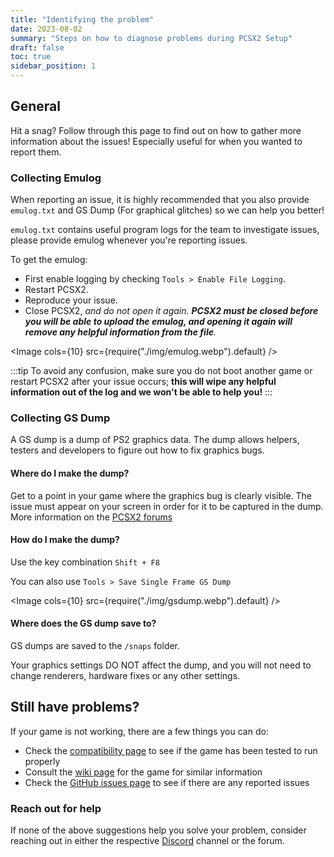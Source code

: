 ```yaml
---
title: "Identifying the problem"
date: 2023-08-02
summary: "Steps on how to diagnose problems during PCSX2 Setup"
draft: false
toc: true
sidebar_position: 1
---
```


## General

Hit a snag? Follow through this page to find out on how to gather more information about the issues! Especially useful for when you wanted to report them.

### Collecting Emulog

When reporting an issue, it is highly recommended that you also provide `emulog.txt` and GS Dump (For graphical glitches) so we can help you better!

`emulog.txt` contains useful program logs for the team to investigate issues, please provide emulog whenever you're reporting issues.

To get the emulog:

- First enable logging by checking `Tools > Enable File Logging`.
- Restart PCSX2.
- Reproduce your issue.
- Close PCSX2, _and do not open it again. **PCSX2 must be closed before you will be able to upload the emulog, and opening it again will remove any helpful information from the file**._

<Image cols={10} src={require("./img/emulog.webp").default} />

:::tip
To avoid any confusion, make sure you do not boot another game or restart PCSX2 after your issue occurs; **this will wipe any helpful information out of the log and we won't be able to help you!**
:::

### Collecting GS Dump

A GS dump is a dump of PS2 graphics data. The dump allows helpers, testers and developers to figure out how to fix graphics bugs.

#### Where do I make the dump?

Get to a point in your game where the graphics bug is clearly visible. The issue must appear on your screen in order for it to be captured in the dump. More information on the [PCSX2 forums](https://forums.pcsx2.net/Thread-How-to-create-a-proper-GS-dump)

#### How do I make the dump?

Use the key combination `Shift + F8`

You can also use `Tools > Save Single Frame GS Dump`

<Image cols={10} src={require("./img/gsdump.webp").default} />

#### Where does the GS dump save to?

GS dumps are saved to the `/snaps` folder.

Your graphics settings DO NOT affect the dump, and you will not need to change renderers, hardware fixes or any other settings.

## Still have problems?

If your game is not working, there are a few things you can do:

- Check the [compatibility page](/compat) to see if the game has been tested to run properly
- Consult the [wiki page](https://wiki.pcsx2.net) for the game for similar information
- Check the [GitHub issues page](https://github.com/PCSX2/pcsx2/issues) to see if there are any reported issues

### Reach out for help

If none of the above suggestions help you solve your problem, consider reaching out in either the respective [Discord](https://discord.com/invite/TCz3t9k) channel or the forum.
